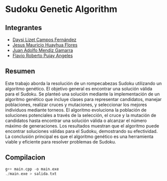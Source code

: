 # Sudoku Genetic Algorithm

## Integrantes
- [Daysi Lizet Campos Fernández](https://github.com/BangBanguwu)
- [Jesus Mauricio Huayhua Flores](https://github.com/JesusHuayhua)
- [Juan Adolfo Mendiz Gamarra](https://github.com/Medz-10)
- [Flavio Roberto Pujay Angeles](https://github.com/Flavio-PA)

## Resumen

Este trabajo aborda la resolución de un rompecabezas Sudoku utilizando un algoritmo genético.
El objetivo general es encontrar una solución válida para el Sudoku.
Se planteó una solución mediante la implementación de un algoritmo genético que incluye clases
para representar candidatos, manejar poblaciones, realizar cruces y mutaciones, y seleccionar
los mejores individuos mediante torneos. El algoritmo evoluciona la población de soluciones potenciales
a través de la selección, el cruce y la mutación de candidatos hasta encontrar una solución válida
o alcanzar el número máximo de generaciones. Los resultados muestran que el algoritmo puede encontrar
soluciones válidas para el Sudoku, demostrando su efectividad. La conclusión principal es que el algoritmo
genético es una herramienta viable y eficiente para resolver problemas de Sudoku.


## Compilacion

```CPP
g++ main.cpp -o main.exe
./main.exe > salida.txt
```